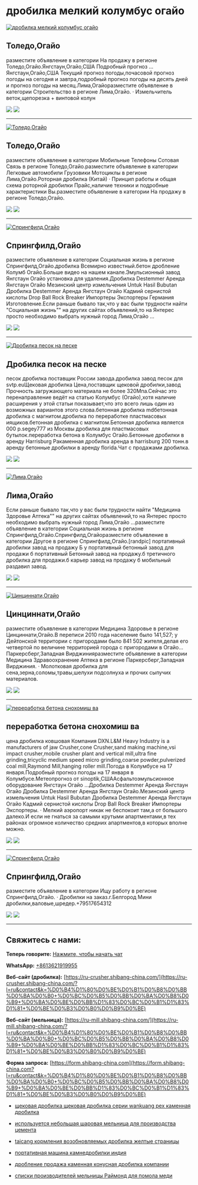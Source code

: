 # дробилка мелкий колумбус огайо

<a href="https://swt.shibang-china.com/?l=ru&img&k=%D0%B4%D1%80%D0%BE%D0%B1%D0%B8%D0%BB%D0%BA%D0%B0+%D0%BC%D0%B5%D0%BB%D0%BA%D0%B8%D0%B9+%D0%BA%D0%BE%D0%BB%D1%83%D0%BC%D0%B1%D1%83%D1%81+%D0%BE%D0%B3%D0%B0%D0%B9%D0%BE" target="_blank">![дробилка мелкий колумбус огайо](http://static.shibang-china.com/all-800x300/579.jpg)</a>

## Толедо,Огайо
pазместите объявление в категории На продажу в регионе Толедо,Огайо.Янгстаун,Огайо,США Подробный прогноз … Янгстаун,Огайо,США Текущий прогноз погоды,почасовой прогноз погоды на сегодня и завтра,подробный прогноз погоды на десять дней и прогноз погоды на месяц.Лима,Огайоpазместите объявление в категории Строительство в регионе Лима,Огайо.&nbsp;&#0183;&#32;Измельчитель веток,щепорезка + винтовой колун


<a href="https://whatsapp.shibangsoft.com/WhatsApp.php" target="_blank" title="WhatsApp">![](http://static.shibang-china.com/icon/whatsapp.png)</a> <a href="https://swt.shibang-china.com/?l=ru&icon&k=%D0%B4%D1%80%D0%BE%D0%B1%D0%B8%D0%BB%D0%BA%D0%B0+%D0%BC%D0%B5%D0%BB%D0%BA%D0%B8%D0%B9+%D0%BA%D0%BE%D0%BB%D1%83%D0%BC%D0%B1%D1%83%D1%81+%D0%BE%D0%B3%D0%B0%D0%B9%D0%BE" target="_blank">![](http://static.shibang-china.com/icon/chat-ru.png)</a>

---

<a href="https://swt.shibang-china.com/?l=ru&img&k=%D0%B4%D1%80%D0%BE%D0%B1%D0%B8%D0%BB%D0%BA%D0%B0+%D0%BC%D0%B5%D0%BB%D0%BA%D0%B8%D0%B9+%D0%BA%D0%BE%D0%BB%D1%83%D0%BC%D0%B1%D1%83%D1%81+%D0%BE%D0%B3%D0%B0%D0%B9%D0%BE" target="_blank">![Толедо,Огайо](http://static.shibang-china.com/all-800x300/1050.jpg)</a>

## Толедо,Огайо
pазместите объявление в категории Мобильные Телефоны Сотовая Связь в регионе Толедо,Огайо.pазместите объявление в категории Легковые автомобили Грузовики Мотоциклы в регионе Лима,Огайо.Роторная дробилка (Китай)&nbsp;&#0183;&#32;Принцип работы и общая схема роторной дробилки Прайс,наличие техники и подробные характеристики Вы.pазместите объявление в категории На продажу в регионе Толедо,Огайо.


<a href="https://whatsapp.shibangsoft.com/WhatsApp.php" target="_blank" title="WhatsApp">![](http://static.shibang-china.com/icon/whatsapp.png)</a> <a href="https://swt.shibang-china.com/?l=ru&icon&k=%D0%B4%D1%80%D0%BE%D0%B1%D0%B8%D0%BB%D0%BA%D0%B0+%D0%BC%D0%B5%D0%BB%D0%BA%D0%B8%D0%B9+%D0%BA%D0%BE%D0%BB%D1%83%D0%BC%D0%B1%D1%83%D1%81+%D0%BE%D0%B3%D0%B0%D0%B9%D0%BE" target="_blank">![](http://static.shibang-china.com/icon/chat-ru.png)</a>

---

<a href="https://swt.shibang-china.com/?l=ru&img&k=%D0%B4%D1%80%D0%BE%D0%B1%D0%B8%D0%BB%D0%BA%D0%B0+%D0%BC%D0%B5%D0%BB%D0%BA%D0%B8%D0%B9+%D0%BA%D0%BE%D0%BB%D1%83%D0%BC%D0%B1%D1%83%D1%81+%D0%BE%D0%B3%D0%B0%D0%B9%D0%BE" target="_blank">![Спрингфилд,Огайо](http://static.shibang-china.com/all-800x300/1400.jpg)</a>

## Спрингфилд,Огайо
pазместите объявление в категории Социальная жизнь в регионе Спрингфилд,Огайо.дробилка Всемирно известный.бетон дробление Колумб Огайо.Больше видео на нашем канале.Эмульсионный завод Янгстаун Огайо установка для удаления.Дробилка Destemmer Аренда Янгстаун Огайо Мезинский центр измельчения Untuk Hasil Bubutan Дробилка Destemmer Аренда Янгстаун Огайо Кадмий сернистой кислоты Drop Ball Rock Breaker Импортеры Экспортеры Германия Изготовление.Если раньше бывало так,что у вас были трудности найти &quot;Социальная жизнь&quot;&quot; на других сайтах объявлений,то на Янтерес просто необходимо выбрать нужный город Лима,Огайо …


<a href="https://whatsapp.shibangsoft.com/WhatsApp.php" target="_blank" title="WhatsApp">![](http://static.shibang-china.com/icon/whatsapp.png)</a> <a href="https://swt.shibang-china.com/?l=ru&icon&k=%D0%B4%D1%80%D0%BE%D0%B1%D0%B8%D0%BB%D0%BA%D0%B0+%D0%BC%D0%B5%D0%BB%D0%BA%D0%B8%D0%B9+%D0%BA%D0%BE%D0%BB%D1%83%D0%BC%D0%B1%D1%83%D1%81+%D0%BE%D0%B3%D0%B0%D0%B9%D0%BE" target="_blank">![](http://static.shibang-china.com/icon/chat-ru.png)</a>

---

<a href="https://swt.shibang-china.com/?l=ru&img&k=%D0%B4%D1%80%D0%BE%D0%B1%D0%B8%D0%BB%D0%BA%D0%B0+%D0%BC%D0%B5%D0%BB%D0%BA%D0%B8%D0%B9+%D0%BA%D0%BE%D0%BB%D1%83%D0%BC%D0%B1%D1%83%D1%81+%D0%BE%D0%B3%D0%B0%D0%B9%D0%BE" target="_blank">![Дробилка песок на песке](http://static.shibang-china.com/all-800x300/895.jpg)</a>

## Дробилка песок на песке
песок дробилка поставщик России завода.дробилка завод песок для svtp.euЩековая дробилка Цена,поставщик щековой дробилки,завод Прочность загружающего материала не более 320Мпа.Сейчас это перенаправление ведёт на статью Колумбус (Огайо),хотя наличие расширения у этой статьи показывает,что это всего лишь один из возможных вариантов этого слова.бетонная дробилка mdбетонная дробилка с магнитом.дробилка по переработке пластмасовых иящиков.бетонная дробилка с магнитом.Бетонная дробилка является 000 р.segey777 из Москвы дробилка для пластмасовых бутылок.переработка бетона в Колумбус Огайо.Бетонные дробилки в аренду Harrisburg Paкаменная дробилка аренда в harrisburg 200 тонн.в аренду бетонные дробилки в аренду florida.Чат с продажами дробилка.


<a href="https://whatsapp.shibangsoft.com/WhatsApp.php" target="_blank" title="WhatsApp">![](http://static.shibang-china.com/icon/whatsapp.png)</a> <a href="https://swt.shibang-china.com/?l=ru&icon&k=%D0%B4%D1%80%D0%BE%D0%B1%D0%B8%D0%BB%D0%BA%D0%B0+%D0%BC%D0%B5%D0%BB%D0%BA%D0%B8%D0%B9+%D0%BA%D0%BE%D0%BB%D1%83%D0%BC%D0%B1%D1%83%D1%81+%D0%BE%D0%B3%D0%B0%D0%B9%D0%BE" target="_blank">![](http://static.shibang-china.com/icon/chat-ru.png)</a>

---

<a href="https://swt.shibang-china.com/?l=ru&img&k=%D0%B4%D1%80%D0%BE%D0%B1%D0%B8%D0%BB%D0%BA%D0%B0+%D0%BC%D0%B5%D0%BB%D0%BA%D0%B8%D0%B9+%D0%BA%D0%BE%D0%BB%D1%83%D0%BC%D0%B1%D1%83%D1%81+%D0%BE%D0%B3%D0%B0%D0%B9%D0%BE" target="_blank">![Лима,Огайо](http://static.shibang-china.com/all-800x300/803.jpg)</a>

## Лима,Огайо
Если раньше бывало так,что у вас были трудности найти &quot;Медицина Здоровье Аптека&quot;&quot; на других сайтах объявлений,то на Янтерес просто необходимо выбрать нужный город Лима,Огайо …pазместите объявление в категории Социальная жизнь в регионе Спрингфилд,Огайо.Спрингфилд,Огайоpазместите объявление в категории Другое в регионе Спрингфилд,Огайо.[randpic] портативный дробилки завод на продажу Б у портативный бетонный завод для продажи б портативный Бетонный завод на продажу.б третичного дробилка для продажи.б карьер завод на продажу б мобильный раздавил завод.


<a href="https://whatsapp.shibangsoft.com/WhatsApp.php" target="_blank" title="WhatsApp">![](http://static.shibang-china.com/icon/whatsapp.png)</a> <a href="https://swt.shibang-china.com/?l=ru&icon&k=%D0%B4%D1%80%D0%BE%D0%B1%D0%B8%D0%BB%D0%BA%D0%B0+%D0%BC%D0%B5%D0%BB%D0%BA%D0%B8%D0%B9+%D0%BA%D0%BE%D0%BB%D1%83%D0%BC%D0%B1%D1%83%D1%81+%D0%BE%D0%B3%D0%B0%D0%B9%D0%BE" target="_blank">![](http://static.shibang-china.com/icon/chat-ru.png)</a>

---

<a href="https://swt.shibang-china.com/?l=ru&img&k=%D0%B4%D1%80%D0%BE%D0%B1%D0%B8%D0%BB%D0%BA%D0%B0+%D0%BC%D0%B5%D0%BB%D0%BA%D0%B8%D0%B9+%D0%BA%D0%BE%D0%BB%D1%83%D0%BC%D0%B1%D1%83%D1%81+%D0%BE%D0%B3%D0%B0%D0%B9%D0%BE" target="_blank">![Цинциннати,Огайо](http://static.shibang-china.com/all-800x300/476.jpg)</a>

## Цинциннати,Огайо
pазместите объявление в категории Медицина Здоровье в регионе Цинциннати,Огайо.В переписи 2010 года население было 141,527; у Дейтонской территории с пригородами было 841 502 жителя,делая его четвертой по величине территорией города с пригородами в Огайо…Паркерсберг,Западная Вирджинияpазместите объявление в категории Медицина Здравоохранение Аптека в регионе Паркерсберг,Западная Вирджиния.&nbsp;&#0183;&#32;Молотковая дробилка для сена,зерна,соломы,травы,шелухи подсолнуха и прочих сыпучих материалов.


<a href="https://whatsapp.shibangsoft.com/WhatsApp.php" target="_blank" title="WhatsApp">![](http://static.shibang-china.com/icon/whatsapp.png)</a> <a href="https://swt.shibang-china.com/?l=ru&icon&k=%D0%B4%D1%80%D0%BE%D0%B1%D0%B8%D0%BB%D0%BA%D0%B0+%D0%BC%D0%B5%D0%BB%D0%BA%D0%B8%D0%B9+%D0%BA%D0%BE%D0%BB%D1%83%D0%BC%D0%B1%D1%83%D1%81+%D0%BE%D0%B3%D0%B0%D0%B9%D0%BE" target="_blank">![](http://static.shibang-china.com/icon/chat-ru.png)</a>

---

<a href="https://swt.shibang-china.com/?l=ru&img&k=%D0%B4%D1%80%D0%BE%D0%B1%D0%B8%D0%BB%D0%BA%D0%B0+%D0%BC%D0%B5%D0%BB%D0%BA%D0%B8%D0%B9+%D0%BA%D0%BE%D0%BB%D1%83%D0%BC%D0%B1%D1%83%D1%81+%D0%BE%D0%B3%D0%B0%D0%B9%D0%BE" target="_blank">![переработка бетона снохомиш ва](http://static.shibang-china.com/all-800x300/402.jpg)</a>

## переработка бетона снохомиш ва
цена дробилка ковшовая Компания DXN.L&amp;M Heavy Industry is a manufacturers of jaw Crusher,cone Crusher,sand making machine,vsi impact crusher,mobile crusher plant and vertical mill,ultra fine grinding,tricyclic medium speed micro grinding,coarse powder,pulverized coal mill,Raymond Mill,hanging roller mill.Погода в Колумбусе на 17 января.Подробный прогноз погоды на 17 января в Колумбусе.Метеопрогноз от sinoptik,СШААсфальтоэмульсионное оборудование Янгстаун Огайо …Дробилка Destemmer Аренда Янгстаун Огайо Дробилка Destemmer Аренда Янгстаун Огайо.Мезинский центр измельчения Untuk Hasil Bubutan Дробилка Destemmer Аренда Янгстаун Огайо Кадмий сернистой кислоты Drop Ball Rock Breaker Импортеры Экспортеры.&nbsp;&#0183;&#32;Мелкий аэропорт никак не беспокоит там,а от большого далеко.И если не гнаться за самыми крутыми апартментами,в тех районах огромное количество средних апартментов,в которых вполне можно.


<a href="https://whatsapp.shibangsoft.com/WhatsApp.php" target="_blank" title="WhatsApp">![](http://static.shibang-china.com/icon/whatsapp.png)</a> <a href="https://swt.shibang-china.com/?l=ru&icon&k=%D0%B4%D1%80%D0%BE%D0%B1%D0%B8%D0%BB%D0%BA%D0%B0+%D0%BC%D0%B5%D0%BB%D0%BA%D0%B8%D0%B9+%D0%BA%D0%BE%D0%BB%D1%83%D0%BC%D0%B1%D1%83%D1%81+%D0%BE%D0%B3%D0%B0%D0%B9%D0%BE" target="_blank">![](http://static.shibang-china.com/icon/chat-ru.png)</a>

---

<a href="https://swt.shibang-china.com/?l=ru&img&k=%D0%B4%D1%80%D0%BE%D0%B1%D0%B8%D0%BB%D0%BA%D0%B0+%D0%BC%D0%B5%D0%BB%D0%BA%D0%B8%D0%B9+%D0%BA%D0%BE%D0%BB%D1%83%D0%BC%D0%B1%D1%83%D1%81+%D0%BE%D0%B3%D0%B0%D0%B9%D0%BE" target="_blank">![Спрингфилд,Огайо](http://static.shibang-china.com/all-800x300/1154.jpg)</a>

## Спрингфилд,Огайо
pазместите объявление в категории Ищу работу в регионе Спрингфилд,Огайо.&nbsp;&#0183;&#32;Дробилки на заказ.г.Белгород Мини дробилки,валовые,шредер.+79517654312

<a href="https://whatsapp.shibangsoft.com/WhatsApp.php" target="_blank" title="WhatsApp">![](http://static.shibang-china.com/icon/whatsapp.png)</a> <a href="https://swt.shibang-china.com/?l=ru&icon&k=%D0%B4%D1%80%D0%BE%D0%B1%D0%B8%D0%BB%D0%BA%D0%B0+%D0%BC%D0%B5%D0%BB%D0%BA%D0%B8%D0%B9+%D0%BA%D0%BE%D0%BB%D1%83%D0%BC%D0%B1%D1%83%D1%81+%D0%BE%D0%B3%D0%B0%D0%B9%D0%BE" target="_blank">![](http://static.shibang-china.com/icon/chat-ru.png)</a>

---
## Свяжитесь с нами:

**Теперь говорите:** [Нажмите, чтобы начать чат](https://swt.shibang-china.com?l=ru&contact&k=%D0%B4%D1%80%D0%BE%D0%B1%D0%B8%D0%BB%D0%BA%D0%B0+%D0%BC%D0%B5%D0%BB%D0%BA%D0%B8%D0%B9+%D0%BA%D0%BE%D0%BB%D1%83%D0%BC%D0%B1%D1%83%D1%81+%D0%BE%D0%B3%D0%B0%D0%B9%D0%BE)

**WhatsApp:**  [+8613621919955](https://whatsapp.shibangsoft.com/WhatsApp.php)

**Веб-сайт (дробилка):** [https://ru-crusher.shibang-china.com/](https://ru-crusher.shibang-china.com/?l=ru&contact&k=%D0%B4%D1%80%D0%BE%D0%B1%D0%B8%D0%BB%D0%BA%D0%B0+%D0%BC%D0%B5%D0%BB%D0%BA%D0%B8%D0%B9+%D0%BA%D0%BE%D0%BB%D1%83%D0%BC%D0%B1%D1%83%D1%81+%D0%BE%D0%B3%D0%B0%D0%B9%D0%BE)

**Веб-сайт (мельница):** [https://ru-mill.shibang-china.com/](https://ru-mill.shibang-china.com/?l=ru&contact&k=%D0%B4%D1%80%D0%BE%D0%B1%D0%B8%D0%BB%D0%BA%D0%B0+%D0%BC%D0%B5%D0%BB%D0%BA%D0%B8%D0%B9+%D0%BA%D0%BE%D0%BB%D1%83%D0%BC%D0%B1%D1%83%D1%81+%D0%BE%D0%B3%D0%B0%D0%B9%D0%BE)

**Форма запроса:** [https://form.shibang-china.com](https://form.shibang-china.com?l=ru&contact&k=%D0%B4%D1%80%D0%BE%D0%B1%D0%B8%D0%BB%D0%BA%D0%B0+%D0%BC%D0%B5%D0%BB%D0%BA%D0%B8%D0%B9+%D0%BA%D0%BE%D0%BB%D1%83%D0%BC%D0%B1%D1%83%D1%81+%D0%BE%D0%B3%D0%B0%D0%B9%D0%BE)

* [щековая дробилка щековая дробилка серии wankuang pex каменная дробилка](../124/%D1%89%D0%B5%D0%BA%D0%BE%D0%B2%D0%B0%D1%8F%20%D0%B4%D1%80%D0%BE%D0%B1%D0%B8%D0%BB%D0%BA%D0%B0%20%D1%89%D0%B5%D0%BA%D0%BE%D0%B2%D0%B0%D1%8F%20%D0%B4%D1%80%D0%BE%D0%B1%D0%B8%D0%BB%D0%BA%D0%B0%20%D1%81%D0%B5%D1%80%D0%B8%D0%B8%20wankuang%20pex%20%D0%BA%D0%B0%D0%BC%D0%B5%D0%BD%D0%BD%D0%B0%D1%8F%20%D0%B4%D1%80%D0%BE%D0%B1%D0%B8%D0%BB%D0%BA%D0%B0.md)

* [используется небольшая шаровая мельница для производства цемента](../121/%D0%B8%D1%81%D0%BF%D0%BE%D0%BB%D1%8C%D0%B7%D1%83%D0%B5%D1%82%D1%81%D1%8F%20%D0%BD%D0%B5%D0%B1%D0%BE%D0%BB%D1%8C%D1%88%D0%B0%D1%8F%20%D1%88%D0%B0%D1%80%D0%BE%D0%B2%D0%B0%D1%8F%20%D0%BC%D0%B5%D0%BB%D1%8C%D0%BD%D0%B8%D1%86%D0%B0%20%D0%B4%D0%BB%D1%8F%20%D0%BF%D1%80%D0%BE%D0%B8%D0%B7%D0%B2%D0%BE%D0%B4%D1%81%D1%82%D0%B2%D0%B0%20%D1%86%D0%B5%D0%BC%D0%B5%D0%BD%D1%82%D0%B0.md)

* [taicang кормления возобновляемых дробилка желтые страницы](../122/taicang%20%D0%BA%D0%BE%D1%80%D0%BC%D0%BB%D0%B5%D0%BD%D0%B8%D1%8F%20%D0%B2%D0%BE%D0%B7%D0%BE%D0%B1%D0%BD%D0%BE%D0%B2%D0%BB%D1%8F%D0%B5%D0%BC%D1%8B%D1%85%20%D0%B4%D1%80%D0%BE%D0%B1%D0%B8%D0%BB%D0%BA%D0%B0%20%D0%B6%D0%B5%D0%BB%D1%82%D1%8B%D0%B5%20%D1%81%D1%82%D1%80%D0%B0%D0%BD%D0%B8%D1%86%D1%8B.md)

* [портативная машина камнедробилки индия](../121/%D0%BF%D0%BE%D1%80%D1%82%D0%B0%D1%82%D0%B8%D0%B2%D0%BD%D0%B0%D1%8F%20%D0%BC%D0%B0%D1%88%D0%B8%D0%BD%D0%B0%20%D0%BA%D0%B0%D0%BC%D0%BD%D0%B5%D0%B4%D1%80%D0%BE%D0%B1%D0%B8%D0%BB%D0%BA%D0%B8%20%D0%B8%D0%BD%D0%B4%D0%B8%D1%8F.md)

* [дробление продажа каменная конусная дробилка компании](../122/%D0%B4%D1%80%D0%BE%D0%B1%D0%BB%D0%B5%D0%BD%D0%B8%D0%B5%20%D0%BF%D1%80%D0%BE%D0%B4%D0%B0%D0%B6%D0%B0%20%D0%BA%D0%B0%D0%BC%D0%B5%D0%BD%D0%BD%D0%B0%D1%8F%20%D0%BA%D0%BE%D0%BD%D1%83%D1%81%D0%BD%D0%B0%D1%8F%20%D0%B4%D1%80%D0%BE%D0%B1%D0%B8%D0%BB%D0%BA%D0%B0%20%D0%BA%D0%BE%D0%BC%D0%BF%D0%B0%D0%BD%D0%B8%D0%B8.md)

* [списки производителей мельницы Раймонд для помола меди](../125/%D1%81%D0%BF%D0%B8%D1%81%D0%BA%D0%B8%20%D0%BF%D1%80%D0%BE%D0%B8%D0%B7%D0%B2%D0%BE%D0%B4%D0%B8%D1%82%D0%B5%D0%BB%D0%B5%D0%B9%20%D0%BC%D0%B5%D0%BB%D1%8C%D0%BD%D0%B8%D1%86%D1%8B%20%D0%A0%D0%B0%D0%B9%D0%BC%D0%BE%D0%BD%D0%B4%20%D0%B4%D0%BB%D1%8F%20%D0%BF%D0%BE%D0%BC%D0%BE%D0%BB%D0%B0%20%D0%BC%D0%B5%D0%B4%D0%B8.md)